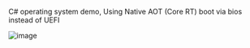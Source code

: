 C# operating system demo, Using Native AOT (Core RT) boot via bios instead of UEFI

![image](https://github.com/nifanfa/Solution1/blob/master/Screenshot.png)
